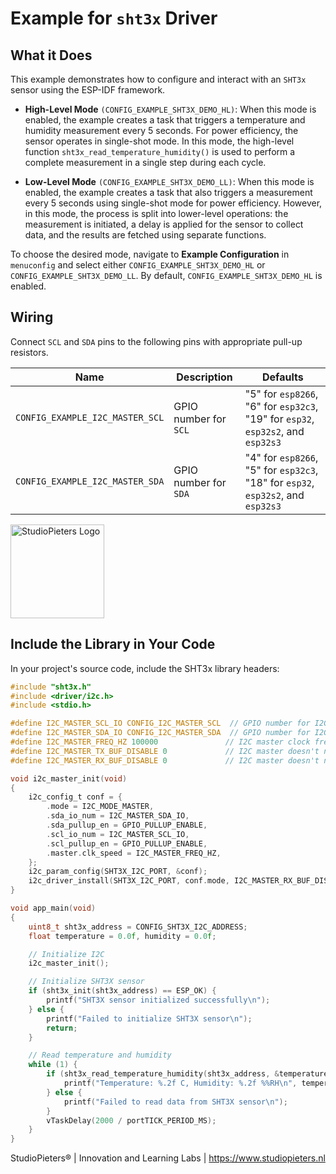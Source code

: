 # Example for `sht3x` Driver

## What it Does

This example demonstrates how to configure and interact with an `SHT3x` sensor using the ESP-IDF framework.

- **High-Level Mode** `(CONFIG_EXAMPLE_SHT3X_DEMO_HL)`:
  When this mode is enabled, the example creates a task that triggers a temperature and humidity measurement every 5 seconds. For power efficiency, the sensor operates in single-shot mode. In this mode, the high-level function `sht3x_read_temperature_humidity()` is used to perform a complete measurement in a single step during each cycle.
  
- **Low-Level Mode** `(CONFIG_EXAMPLE_SHT3X_DEMO_LL)`:
  When this mode is enabled, the example creates a task that also triggers a measurement every 5 seconds using single-shot mode for power efficiency. However, in this mode, the process is split into lower-level operations: the measurement is initiated, a delay is applied for the sensor to collect data, and the results are fetched using separate functions.

To choose the desired mode, navigate to **Example Configuration** in `menuconfig` and select either `CONFIG_EXAMPLE_SHT3X_DEMO_HL` or `CONFIG_EXAMPLE_SHT3X_DEMO_LL`. By default, `CONFIG_EXAMPLE_SHT3X_DEMO_HL` is enabled.

## Wiring

Connect `SCL` and `SDA` pins to the following pins with appropriate pull-up resistors.

| Name                            | Description           | Defaults                                                                         |
| ------------------------------- | --------------------- | -------------------------------------------------------------------------------- |
| `CONFIG_EXAMPLE_I2C_MASTER_SCL` | GPIO number for `SCL` | "5" for `esp8266`, "6" for `esp32c3`, "19" for `esp32`, `esp32s2`, and `esp32s3` |
| `CONFIG_EXAMPLE_I2C_MASTER_SDA` | GPIO number for `SDA` | "4" for `esp8266`, "5" for `esp32c3`, "18" for `esp32`, `esp32s2`, and `esp32s3` |

<img src="https://github.com/AchimPieters/ESP32-SmartPlug/blob/main/images/MIT%7C%20SOFTWARE%20WHITE.svg" alt="StudioPieters Logo" width="150">

## Include the Library in Your Code

In your project's source code, include the SHT3x library headers:

```c
#include "sht3x.h"
#include <driver/i2c.h>
#include <stdio.h>

#define I2C_MASTER_SCL_IO CONFIG_I2C_MASTER_SCL  // GPIO number for I2C master clock
#define I2C_MASTER_SDA_IO CONFIG_I2C_MASTER_SDA  // GPIO number for I2C master data
#define I2C_MASTER_FREQ_HZ 100000               // I2C master clock frequency
#define I2C_MASTER_TX_BUF_DISABLE 0             // I2C master doesn't need buffer
#define I2C_MASTER_RX_BUF_DISABLE 0             // I2C master doesn't need buffer

void i2c_master_init(void)
{
    i2c_config_t conf = {
        .mode = I2C_MODE_MASTER,
        .sda_io_num = I2C_MASTER_SDA_IO,
        .sda_pullup_en = GPIO_PULLUP_ENABLE,
        .scl_io_num = I2C_MASTER_SCL_IO,
        .scl_pullup_en = GPIO_PULLUP_ENABLE,
        .master.clk_speed = I2C_MASTER_FREQ_HZ,
    };
    i2c_param_config(SHT3X_I2C_PORT, &conf);
    i2c_driver_install(SHT3X_I2C_PORT, conf.mode, I2C_MASTER_RX_BUF_DISABLE, I2C_MASTER_TX_BUF_DISABLE, 0);
}

void app_main(void)
{
    uint8_t sht3x_address = CONFIG_SHT3X_I2C_ADDRESS;
    float temperature = 0.0f, humidity = 0.0f;

    // Initialize I2C
    i2c_master_init();

    // Initialize SHT3X sensor
    if (sht3x_init(sht3x_address) == ESP_OK) {
        printf("SHT3X sensor initialized successfully\n");
    } else {
        printf("Failed to initialize SHT3X sensor\n");
        return;
    }

    // Read temperature and humidity
    while (1) {
        if (sht3x_read_temperature_humidity(sht3x_address, &temperature, &humidity) == ESP_OK) {
            printf("Temperature: %.2f C, Humidity: %.2f %%RH\n", temperature, humidity);
        } else {
            printf("Failed to read data from SHT3X sensor\n");
        }
        vTaskDelay(2000 / portTICK_PERIOD_MS);
    }
}
```
StudioPieters® | Innovation and Learning Labs | https://www.studiopieters.nl
